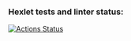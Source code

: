 ### Hexlet tests and linter status:
[![Actions Status](https://github.com/Mendoza-Fabrizio/fullstack-project-98/actions/workflows/hexlet-check.yml/badge.svg)](https://github.com/Mendoza-Fabrizio/fullstack-project-98/actions)